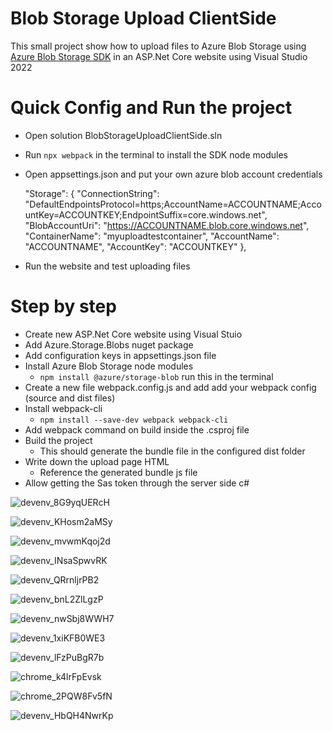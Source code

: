 # Blob Storage Upload ClientSide

This small project show how to upload files to Azure Blob Storage using [Azure Blob Storage SDK](https://learn.microsoft.com/en-us/javascript/api/@azure/storage-blob/?view=azure-node-latest) in an ASP.Net Core website using Visual Studio 2022


# Quick Config and Run the project

- Open solution BlobStorageUploadClientSide.sln
- Run `npx webpack` in the terminal to install the SDK node modules
- Open appsettings.json and put your own azure blob account credentials

    "Storage": {
            "ConnectionString": "DefaultEndpointsProtocol=https;AccountName=ACCOUNTNAME;AccountKey=ACCOUNTKEY;EndpointSuffix=core.windows.net",
            "BlobAccountUri": "https://ACCOUNTNAME.blob.core.windows.net",
            "ContainerName": "myuploadtestcontainer",
            "AccountName": "ACCOUNTNAME",
            "AccountKey": "ACCOUNTKEY"
          },
- Run the website and test uploading files

# Step by step
- Create new ASP.Net Core website using Visual Stuio
- Add Azure.Storage.Blobs nuget package
- Add configuration keys in appsettings.json file
- Install Azure Blob Storage node modules
	- `npm install @azure/storage-blob` run this in the terminal
- Create a new file webpack.config.js and add add your webpack config (source and dist files)
- Install webpack-cli
	- `npm install --save-dev webpack webpack-cli`
- Add webpack command on build inside the .csproj file
- Build the project
	- This should generate the bundle file in the configured dist folder
- Write down the upload page HTML
	- Reference the generated bundle js file
- Allow getting the Sas token through the server side c#

![devenv_8G9yqUERcH](https://user-images.githubusercontent.com/660190/216196220-f0344ea9-deb5-4e2e-bb6b-569da561ca94.png)

![devenv_KHosm2aMSy](https://user-images.githubusercontent.com/660190/216196283-de37111a-ae66-4c2c-9d94-5e0f11c4a2f9.png)

![devenv_mvwmKqoj2d](https://user-images.githubusercontent.com/660190/216196317-65e748c6-2cd0-4abe-8fe1-e7f356af6fa2.png)

![devenv_INsaSpwvRK](https://user-images.githubusercontent.com/660190/216196349-d369c265-ac36-4f49-a954-e86ae891a4f8.png)

![devenv_QRrnljrPB2](https://user-images.githubusercontent.com/660190/216196397-baefabab-656d-41e5-8e39-22257ada263c.png)

![devenv_bnL2ZlLgzP](https://user-images.githubusercontent.com/660190/216196431-5b06831c-501b-4196-8035-36ad7b058305.png)

![devenv_nwSbj8WWH7](https://user-images.githubusercontent.com/660190/216196455-c91caa6d-05b0-45f7-98a8-a1db8baf5eb4.png)

![devenv_1xiKFB0WE3](https://user-images.githubusercontent.com/660190/216196480-79dc9238-19ac-4c30-9130-b22baa9c4aa5.png)

![devenv_lFzPuBgR7b](https://user-images.githubusercontent.com/660190/216196504-ab94cb8f-0066-41eb-871a-fc035258ba9e.png)

![chrome_k4lrFpEvsk](https://user-images.githubusercontent.com/660190/216196519-fee011a8-4aae-4a1a-a242-db4a684f791e.png)

![chrome_2PQW8Fv5fN](https://user-images.githubusercontent.com/660190/216196542-da610162-0ec5-40eb-a729-844910aec7fa.png)

![devenv_HbQH4NwrKp](https://user-images.githubusercontent.com/660190/216196572-48742ac3-4fc2-463b-ab73-c68d52c500ab.png)




